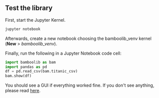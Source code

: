 ## Test the library

First, start the Jupyter Kernel.

```bash
jupyter notebook
```

Afterwards, create a new notebook choosing the bamboolib_venv kernel (**New** > *bamboolib_venv*).

Finally, run the following in a Jupyter Notebook code cell:

```python
import bamboolib as bam
import pandas as pd
df = pd.read_csv(bam.titanic_csv)
bam.show(df)
```

You should see a GUI if everything worked fine. If you don't see anything, please read [here](https://github.com/tkrabel/bamboolib/blob/master/installation/troubleshooting/troubleshooting.md#troubleshooting-installation-errors).
